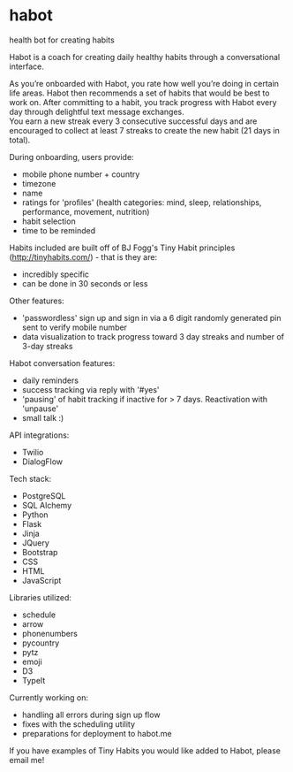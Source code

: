 # habot
health bot for creating habits

Habot is a coach for creating daily healthy habits through a conversational interface.

As you’re onboarded with Habot, you rate how well you’re doing in certain life areas. 
Habot then recommends a set of habits that would be best to work on. 
After committing to a habit, you track progress with Habot every day through delightful text message exchanges.   
You earn a new streak every 3 consecutive successful days and are encouraged to collect at least 7 streaks to create the new habit (21 days in total).

During onboarding, users provide: 
- mobile phone number + country
- timezone
- name
- ratings for 'profiles' (health categories: mind, sleep, relationships, performance, movement, nutrition)
- habit selection
- time to be reminded

Habits included are built off of BJ Fogg's Tiny Habit principles (http://tinyhabits.com/) - that is they are:
- incredibly specific
- can be done in 30 seconds or less

Other features: 
- 'passwordless' sign up and sign in via a 6 digit randomly generated pin sent to verify mobile number
- data visualization to track progress toward 3 day streaks and number of 3-day streaks

Habot conversation features:
- daily reminders
- success tracking via reply with '#yes'
- 'pausing' of habit tracking if inactive for > 7 days.  Reactivation with 'unpause'
- small talk :)

API integrations:
- Twilio
- DialogFlow

Tech stack:
- PostgreSQL
- SQL Alchemy
- Python
- Flask
- Jinja
- JQuery
- Bootstrap
- CSS
- HTML
- JavaScript

Libraries utilized:
- schedule
- arrow
- phonenumbers
- pycountry
- pytz
- emoji
- D3
- TypeIt

Currently working on:
- handling all errors during sign up flow
- fixes with the scheduling utility
- preparations for deployment to habot.me

If you have examples of Tiny Habits you would like added to Habot, please email me!
